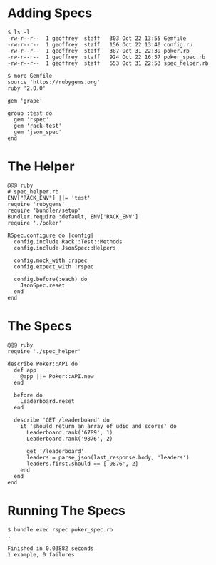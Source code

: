 <!SLIDE commandline incremental>
# Adding Specs #

    $ ls -l
    -rw-r--r--  1 geoffrey  staff   303 Oct 22 13:55 Gemfile
    -rw-r--r--  1 geoffrey  staff   156 Oct 22 13:40 config.ru
    -rw-r--r--  1 geoffrey  staff   387 Oct 31 22:39 poker.rb
    -rw-r--r--  1 geoffrey  staff   924 Oct 22 16:57 poker_spec.rb
    -rw-r--r--  1 geoffrey  staff   653 Oct 31 22:53 spec_helper.rb

    $ more Gemfile
    source 'https://rubygems.org'
    ruby '2.0.0'

    gem 'grape'

    group :test do
      gem 'rspec'
      gem 'rack-test'
      gem 'json_spec'
    end

<!SLIDE smaller>
# The Helper #

    @@@ ruby
    # spec_helper.rb
    ENV["RACK_ENV"] ||= 'test'
    require 'rubygems'
    require 'bundler/setup'
    Bundler.require :default, ENV['RACK_ENV']
    require './poker'

    RSpec.configure do |config|
      config.include Rack::Test::Methods
      config.include JsonSpec::Helpers

      config.mock_with :rspec
      config.expect_with :rspec

      config.before(:each) do
        JsonSpec.reset
      end
    end

<!SLIDE smaller>
# The Specs #

    @@@ ruby
    require './spec_helper'

    describe Poker::API do
      def app
        @app ||= Poker::API.new
      end

      before do
        Leaderboard.reset
      end

      describe 'GET /leaderboard' do
        it 'should return an array of udid and scores' do
          Leaderboard.rank('6789', 1)
          Leaderboard.rank('9876', 2)

          get '/leaderboard'
          leaders = parse_json(last_response.body, 'leaders')
          leaders.first.should == ['9876', 2]
        end
      end
    end

<!SLIDE commandline incremental>
# Running The Specs #
    $ bundle exec rspec poker_spec.rb
    .

    Finished in 0.03882 seconds
    1 example, 0 failures

